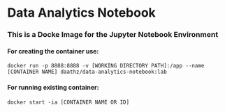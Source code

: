 # Data Analytics Notebook

### This is a Docke Image for the Jupyter Notebook Environment

#### For creating the container use:
```
docker run -p 8888:8888 -v [WORKING DIRECTORY PATH]:/app --name [CONTAINER NAME] daathz/data-analytics-notebook:lab
```

#### For running existing container:
```
docker start -ia [CONTAINER NAME OR ID]
```

